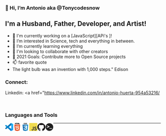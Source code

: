 ### 👋 Hi, I’m Antonio aka @Tonycodesnow

## I'm a Husband, Father, Developer, and Artist!
- 🔭 I'm currently working on a [JavaScript][APi's ]!
- 👀 I’m interested in Science, tech and everything in between. 
- 🌱 I’m currently learning everything 
- 👯 I'm looking to collaborate with other creators
- 🥅 2021 Goals: Contribute more to Open Source projects
- 📫 favorite quote
- The light bulb was an invention with 1,000 steps." Edison

### Connect:

Linkedin: <a href="https://www.linkedin.com/in/antonio-huerta-954a53216/</a>

<br />

### Languages and Tools

<img align="left" alt="Visual Studio Code" width="26px" src="https://raw.githubusercontent.com/github/explore/80688e429a7d4ef2fca1e82350fe8e3517d3494d/topics/visual-studio-code/visual-studio-code.png" />
<img align="left" alt="HTML5" width="26px" src="https://raw.githubusercontent.com/github/explore/80688e429a7d4ef2fca1e82350fe8e3517d3494d/topics/html/html.png" />
<img align="left" alt="CSS3" width="26px" src="https://raw.githubusercontent.com/github/explore/80688e429a7d4ef2fca1e82350fe8e3517d3494d/topics/css/css.png" />
<img align="left" alt="JavaScript" width="26px" src="https://raw.githubusercontent.com/github/explore/80688e429a7d4ef2fca1e82350fe8e3517d3494d/topics/javascript/javascript.png" />
<img align="left" alt="GitHub" width="26px" src="https://raw.githubusercontent.com/github/explore/78df643247d429f6cc873026c0622819ad797942/topics/github/github.png" />
<img align="left" alt="Terminal" width="26px" src="https://raw.githubusercontent.com/github/explore/80688e429a7d4ef2fca1e82350fe8e3517d3494d/topics/terminal/terminal.png" />

---
